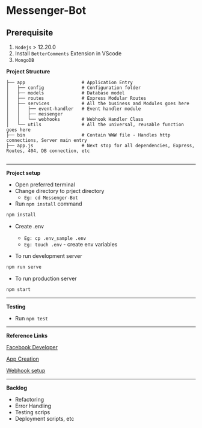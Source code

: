 # Messenger-Bot

## Prerequisite
1. `Nodejs` > 12.20.0
2. Install `BetterComments` Extension in VScode
3. `MongoDB`

**Project Structure**
```
├── app                     # Application Entry
│   ├── config              # Configuration folder
│   ├── models              # Database model
│   ├── routes              # Express Modular Routes
│   ├── services            # All the business and Modules goes here
│   │   ├── event-handler   # Event handler module
│   │   ├── messenger
│   │   └── webhooks        # Webhook Handler Class
│   └── utils               # All the universal, reusable function goes here
├── bin                     # Contain WWW file - Handles http connections, Server main entry
├── app.js                  # Next stop for all dependencies, Express, Routes, 404, DB connection, etc                     


```

---

**Project setup**
- Open preferred terminal
- Change directory to prject directory
    - `Eg: cd Messenger-Bot`
- Run `npm install` command
```sh
npm install 
```
- Create .env
    - `Eg: cp .env_sample .env`
    - `Eg: touch .env` - create env variables

- To run development server
```sh
npm run serve
```
- To run production server
```sh
npm start
```

---

**Testing**

- Run `npm test`
---
**Reference Links**

[Facebook Developer](https://developers.facebook.com/)

[App Creation](https://developers.facebook.com/docs/messenger-platform/getting-started/app-setup)

[Webhook setup](https://developers.facebook.com/docs/messenger-platform/getting-started/webhook-setup)



---
**Backlog**
- Refactoring 
- Error Handling
- Testing scrips
- Deployment scripts, etc






